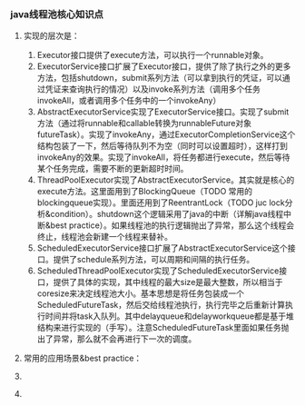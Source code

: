 ### java线程池核心知识点

1. 实现的层次是：
   1. Executor接口提供了execute方法，可以执行一个runnable对象。
   2. ExecutorService接口扩展了Executor接口，提供了除了执行之外的更多方法，包括shutdown，submit系列方法（可以拿到执行的凭证，可以通过凭证来查询执行的情况）以及invoke系列方法（调用多个任务invokeAll，或者调用多个任务中的一个invokeAny）
   3. AbstractExecutorService实现了ExecutorService接口。实现了submit方法（通过将runnable和callable转换为runnableFuture对象futureTask）。实现了invokeAny，通过ExecutorCompletionService这个结构包装了一下，然后等待队列不为空（同时可以设置超时），这样打到invokeAny的效果。实现了invokeAll，将任务都进行execute，然后等待某个任务完成，需要不断的更新超时时间。
   4. ThreadPoolExecutor实现了AbstractExecutorService。其实就是核心的execute方法。这里面用到了BlockingQueue（TODO 常用的blockingqueue实现）。里面还用到了ReentrantLock（TODO juc lock分析&condition）。shutdown这个逻辑采用了java的中断（详解java线程中断&best practice）。如果线程池的执行逻辑抛出了异常，那么这个线程会终止，线程池会新建一个线程来替补。
   5. ScheduledExecutorService接口扩展了AbstractExecutorService这个接口。提供了schedule系列方法，可以周期和间隔的执行任务。
   6. ScheduledThreadPoolExecutor实现了ScheduledExecutorService接口，提供了具体的实现，其中线程的最大size是最大整数，所以相当于coresize来决定线程池大小。基本思想是将任务包装成一个ScheduledFutureTask，然后交给线程池执行，执行完毕之后重新计算执行时间并将task入队列。其中delayqueue和delayworkqueue都是基于堆结构来进行实现的（手写）。注意ScheduledFutureTask里面如果任务抛出了异常，那么就不会再进行下一次的调度。
2. 常用的应用场景&best practice：


1. ​


1. ​